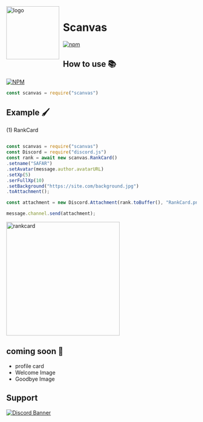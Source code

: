 <img width="140" height="140" align="left" style="float: left; margin: 0 10px 0 0;" alt="logo" src="https://cdn.discordapp.com/attachments/734202298644824064/820939556404330496/Proyek_Baru_186_9C03053.png"/>

# Scanvas
[![npm](https://img.shields.io/npm/v/scanvas)](https://npmjs.org/scanvas)

## How to use 📚
[![NPM](https://nodei.co/npm/scanvas.png)](https://npmjs.org/package/scanvas)
```js 
const scanvas = require("scanvas")
```

## Example 🖌
(1) RankCard️
```js 

const scanvas = require("scanvas")
const Discord = require("discord.js")
const rank = await new scanvas.RankCard()
.setname("SAFAR") 
.setAvatar(message.author.avatarURL)
.setXp(5)
.serFullXp(10)
.setBackground("https://site.com/background.jpg")
.toAttachment();

const attachment = new Discord.Attachment(rank.toBuffer(), "RankCard.png");

message.channel.send(attachment);

```
<img src="https://cdn.discordapp.com/attachments/734202298644824064/820960536715460628/rank-card.png" width="300px" alt="rankcard">

## coming soon 📂
- profile card 
- Welcome Image 
- Goodbye Image 
## Support 

[![Discord Banner](https://discordapp.com/api/guilds/755614870472360057/widget.png?style=banner2)](https://discord.gg/gyjwv3RHky)

